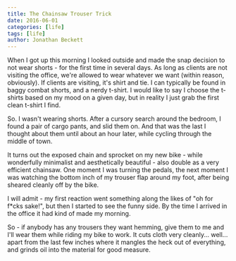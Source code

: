 ```yaml
---
title: The Chainsaw Trouser Trick
date: 2016-06-01
categories: [life]
tags: [life]
author: Jonathan Beckett
---
```


When I got up this morning I looked outside and made the snap decision to not  wear shorts - for the first time in several days. As long as clients are not visiting the office, we're allowed to wear whatever we want (within reason, obviously). If clients are visiting, it's shirt and tie. I can typically be found in baggy combat shorts, and a nerdy t-shirt. I would like to say I choose the t-shirts based on my mood on a given day, but in reality I just grab the first clean t-shirt I find.

So. I wasn't wearing shorts. After a cursory search around the bedroom, I found a pair of cargo pants, and slid them on. And that was the last I thought about them until about an hour later, while cycling through the middle of town.

It turns out the exposed chain and sprocket on my new bike - while wonderfully minimalist and aesthetically beautiful - also double as a very efficient chainsaw. One moment I was turning the pedals, the next moment I was watching the bottom inch of my trouser flap around my foot, after being sheared cleanly off by the bike.

I will admit - my first reaction went something along the likes of "oh for f*cks sake!", but then I started to see the funny side. By the time I arrived in the office it had kind of made my morning.

So - if anybody has any trousers they want hemming, give them to me and I'll wear them while riding my bike to work. It cuts cloth very cleanly... well... apart from the last few inches where it mangles the heck out of everything, and grinds oil into the material for good measure.
